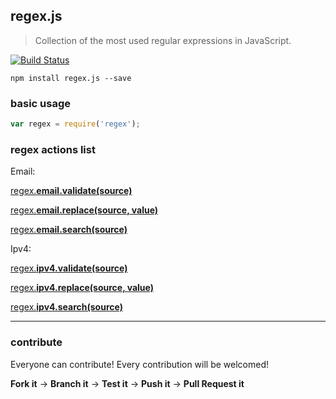 ## regex.js

> Collection of the most used regular expressions in JavaScript.

[![Build Status](https://travis-ci.org/evandroeisinger/regex.js.svg?branch=master)](https://travis-ci.org/evandroeisinger/regex.js)

```shell
npm install regex.js --save
```

### basic usage
```javascript
var regex = require('regex');

```

### regex actions list

Email:

[regex.**email.validate(source)**](https://github.com/evandroeisinger/regex.js/blob/master/src/test/actions/email.validate.js)

[regex.**email.replace(source, value)**](https://github.com/evandroeisinger/regex.js/blob/master/src/test/actions/email.replace.js)

[regex.**email.search(source)**](https://github.com/evandroeisinger/regex.js/blob/master/src/test/actions/email.search.js)

Ipv4:

[regex.**ipv4.validate(source)**](https://github.com/evandroeisinger/regex.js/blob/master/src/test/actions/ipv4.validate.js)

[regex.**ipv4.replace(source, value)**](https://github.com/evandroeisinger/regex.js/blob/master/src/test/actions/ipv4.replace.js)

[regex.**ipv4.search(source)**](https://github.com/evandroeisinger/regex.js/blob/master/src/test/actions/ipv4.search.js)

---
### contribute
Everyone can contribute! Every contribution will be welcomed!

**Fork it** -> **Branch it** -> **Test it** -> **Push it** -> **Pull Request it**
